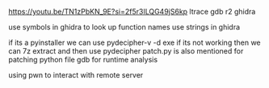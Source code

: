 https://youtu.be/TN1zPbKN_9E?si=2f5r3ILQG49jS6kp 
ltrace 
gdb 
r2 
ghidra 

use symbols in ghidra to look up function names use strings in ghidra 

if its a pyinstaller we can use pydecipher-v -d exe 
if its not working then we can 7z extract and then use pydecipher patch.py is also mentioned for patching python file gdb for runtime analysis 

using pwn to interact with remote server